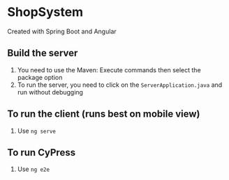 # ShopSystem
Created with Spring Boot and Angular

## Build the server
1. You need to use the Maven: Execute commands then select the package option
2. To run the server, you need to click on the ```ServerApplication.java``` and run without debugging

## To run the client (runs best on mobile view)
1. Use ```ng serve```

## To run CyPress
1. Use ```ng e2e```
